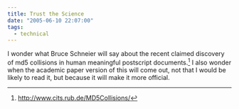 ```yaml
---
title: Trust the Science
date: "2005-06-10 22:07:00"
tags:
  - technical
---
```

I wonder what Bruce Schneier will say about the recent
claimed discovery of md5 collisions in human meaningful postscript
documents.[^1] I also wonder when the academic paper version of this
will come out, not that I would be likely to read it, but because
it will make it more official.

[^1]: http://www.cits.rub.de/MD5Collisions/

